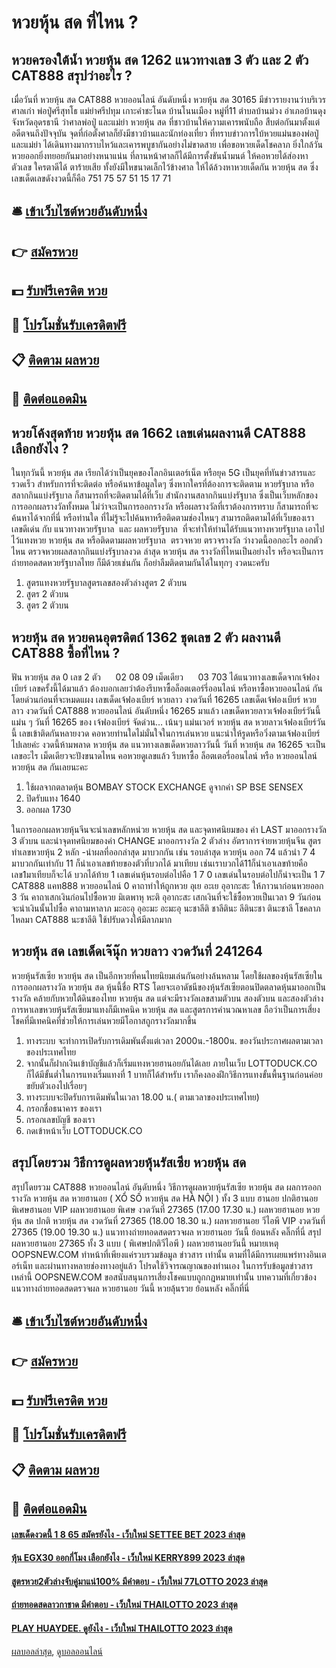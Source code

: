 # หวยหุ้น สด ที่ไหน ?
## หวยครองใต้น้ำ หวยหุ้น สด 1262 แนวทางเลข 3 ตัว และ 2 ตัว CAT888 สรุปว่าอะไร ?
เมื่อวันที่ หวยหุ้น สด CAT888 หวยออนไลน์ อันดับหนึ่ง หวยหุ้น สด 30165 มีข่าวรายงานว่าบริเวรศาลเก่า พ่อปู่ศรีสุทโธ แม่ย่าศรีปทุม เกาะคำชะโนด บ้านโนนเมือง หมู่ที่11 ตำบลบ้านม่วง อำเภอบ้านดุง จังหวัดอุดรธานี ว่าศาลพ่อปู่ และแม่ย่า หวยหุ้น สด ที่ชาวบ้านให้ความเคารพนับถือ สืบต่อกันมาตั้งแต่อดีตจนถึงปัจจุบัน
จุดที่ก่อตั้งศาลก็ยังมีชาวบ้านและนักท่องเที่ยว ที่ทราบข่าวการใบ้หวยแม่นของพ่อปู่ และแม่ย่า ได้เดินทางมากราบไหว้และเคารพบูชากันอย่างไม่ขาดสาย เพื่อขอหวยเด็ดโชคลาภ ยิ่งใกล้วันหวยออกยิ่งทยอยกันมาอย่างหนาแน่น
ที่ลานหน้าศาลก็ได้มีการตั้งขันน้ำมนต์ ให้คอหวยได้ส่องหาตัวเลข ใครตาดีได้ ตาร้ายเสีย ทั้งยังมีใหขนาดเล็กไว้ข้างศาล ให้ได้ล้วงหาหวยเด็ดกัน หวยหุ้น สด ซึ่งเลขเด็ดเลขดังงวดนี้ก็คือ 751 75 57 51 15 17 71

## 🛎 [เข้าเว็บไซต์หวยอันดับหนึ่ง](https://bit.ly/3BG5bNw)
## 👉 [สมัครหวย](https://bit.ly/3BG5bNw)
## 💵 [รับฟรีเครดิต หวย](https://bit.ly/3C3mvgS)
## 👑 [โปรโมชั่นรับเครดิตฟรี](https://bit.ly/3C3mvgS)
## 📋 [ติดตาม ผลหวย](https://bit.ly/3C3mvgS)
## 📱 [ติดต่อแอดมิน](https://bit.ly/3C3mvgS)

## หวยโค้งสุดท้าย หวยหุ้น สด 1662 เลขเด่นผลงานดี CAT888 เลือกยังไง ?
ในทุกวันนี้ หวยหุ้น สด เรียกได้ว่าเป็นยุคของโลกอินเตอร์เน็ต หรือยุค 5G เป็นยุคที่ทันข่าวสารและรวดเร็ว สำหรับการที่จะติดต่อ หรือค้นหาข้อมูลใดๆ ซึ่งหากใครที่ต้องการจะติดตาม หวยรัฐบาล หรือ สลากกินแบ่งรัฐบาล ก็สามารถที่จะติดตามได้ที่เว็บ สำนักงานสลากกินแบ่งรัฐบาล ซึ่งเป็นเว็บหลักของการออกผลรางวัลทั้งหมด ไม่ว่าจะเป็นการออกรางวัล หรือผลรางวัลที่เราต้องการทราบ ก็สามารถที่จะค้นหาได้จากที่นี่ หรือท่านใด ที่ไม่รู้จะไปค้นหาหรือติดตามช่องไหนๆ สามารถติดตามได้ที่เว็บของเรา เลขดีเด่น กับ แนวทางหวยรัฐบาล  และ ผลหวยรัฐบาล  ที่จะทำให้ท่านได้รับแนวทางหวยรัฐบาล เอาไปไว้แทงหวย หวยหุ้น สด หรือติดตามผลหวยรัฐบาล  ตรวจหวย ตรวจรางวัล ว่างวดนี้ออกอะไร ออกตัวไหน ตรวจหวยผลสลากกินแบ่งรัฐบาลงวด ล่าสุด หวยหุ้น สด รางวัลที่ไหนเป็นอย่างไร หรือจะเป็นการถ่ายทอดสดหวยรัฐบาลไทย ก็มีด้วยเช่นกัน ก็อย่าลืมติดตามกันได้ในทุกๆ งวดนะครับ
1. สูตรแทงหวยรัฐบาลสูตรเลขสองตัวล่างสูตร 2 ตัวบน
2. สูตร 2 ตัวบน
3. สูตร 2 ตัวบน

## หวยหุ้น สด หวยคนอุตรดิตถ์ 1362 ชุดเลข 2 ตัว ผลงานดี CAT888 ซื้อที่ไหน ?
ฟัน หวยหุ้น สด 0
เลข 2 ตัว      02 08 09
เม็ดเดียว      03 703
ได้แนวทางเลขเด็ดจากเจ้ฟองเบียร์ เลขครั้งนี้ได้มาแล้ว ต้องบอกเลยว่าต้องรีบหาซื้อล็อตเตอร์รี่ออนไลน์ หรือหาซื้อหวยออนไลน์ กันโดยด่วนก่อนที่จะหมดแผง
เลขเด็ดเจ้ฟองเบียร์ หวยลาว งวดวันที่ 16265
เลขเด็ดเจ้ฟองเบียร์ หวยลาว งวดวันที่ CAT888 หวยออนไลน์ อันดับหนึ่ง 16265
มาแล้ว เลขเด็ดหวยลาวเจ้ฟองเบียร์วันนี้ แม่น ๆ วันที่ 16265 ของ เจ้ฟองเบียร์ จัดด่วน… เน้นๆ แม่นเวอร์ หวยหุ้น สด หวยลาวเจ้ฟองเบียร์วันนี้ เลขเข้าติดกันหลายงวด คอหวยท่านใดไม่มั่นใจในการเล่นหวย แนะนำให้รูดหรือวิ่งตามเจ้ฟองเบียร์ไปเลยค่ะ งวดนี้ห้ามพลาด หวยหุ้น สด แนวทางเลขเด็ดหวยลาววันนี้ วันที่ หวยหุ้น สด 16265 จะเป็นเลขอะไร เม็ดเดียวจะปังขนาดไหน คอหวยดูเลขแล้ว รีบหาซื้อ ล็อตเตอรี่ออนไลน์ หรือ หวยออนไลน์ หวยหุ้น สด กันเลยนะคะ
1. ใช้ผลจากตลาดหุ้น BOMBAY STOCK EXCHANGE ดูจากค่า SP BSE SENSEX
2. ปิดรับแทง 1640
3. ออกผล 1730

ในการออกผลหวยหุ้นจีนจะนำเลขหลักหน่วย หวยหุ้น สด และจุดทศนิยมของ ค่า LAST มาออกรางวัล 3 ตัวบน และนำจุดทศนิยมของค่า CHANGE มาออกรางวัล 2 ตัวล่าง
อัตราการจ่ายหวยหุ้นจีน
สูตรทำเลขหวยหุ้น 2 หลัก
-นำผลที่ออกล่าสุด มาบวกกัน เช่น รอบล่าสุด หวยหุ้น ออก 74 แล้วนำ 7 4 มาบวกกันเท่ากับ 11 ก็นำเอาเลขท้ายของตัวที่บวกได้ มาเทียบ เช่นเราบวกได้11ก็นำเอาเลขท้ายคือเลข1มาเทียบก็จะได้ บวกได้ท้าย 1 เลขเด่นหุ้นรอบต่อไปคือ 1 7 0 เลขเด่นในรอบต่อไปก็น่าจะเป็น 1 7 CAT888 แคท888 หวยออนไลน์ 0
คาถาทำให้ถูกหวย
อุเย อะเย อุอากะสะ ให้ภาวนาก่อนหวยออก 3 วัน
คาถาเสกเงินก่อนไปซื้อหวย
มิเตพาหุ หะติ อุอากะสะ เสกเงินที่จะใช้ซื้อหวยเป็นเวลา 9 วันก่อนจะนำเงินนั้นไปซื้อ
คาถามหาลาภ
มะอะอุ อุอะมะ อะมะอุ นะชาลีติ ชาลีตินะ ลีตินะชา ตินะชาลี โชคลาภไหลมา CAT888 นะชาลีติ ใช้ปรับดวงให้มีลาภมาก

## หวยหุ้น สด เลขเด็ดเจ๊นุ๊ก หวยลาว งวดวันที่ 241264
หวยหุ้นรัสเซีย หวยหุ้น สด เป็นอีกหวยที่คนไทยนิยมเล่นกันอย่างล้นหลาม โดยใช้ผลของหุ้นรัสเซียในการออกผลรางวัล หวยหุ้น สด หุ้นนี้ชื่อ RTS โดยจะเอาดัชนีของหุ้นรัสเซียตอนปิดตลาดหุ้นมาออกเป็นรางวัล คล้ายกับหวยใต้ดินของไทย หวยหุ้น สด แต่จะมีรางวัลเลขสามตัวบน สองตัวบน และสองตัวล่าง การหาเลขหวยหุ้นรัสเซียมาแทงก็มีเทคนิค หวยหุ้น สด และสูตรการคำนวณหาเลข ถือว่าเป็นการเสี่ยงโชคที่มีเทคนิคที่ช่วยให้การเล่นหวยมีโอกาสถูกรางวัลมากขึ้น
1. ทางระบบ จะทำการเปิดรับการเดิมพันตั้งแต่เวลา 2000น.-1800น. ของวันประกาศผลตามเวลาของประเทศไทย
2. จากนั้นก็ฝากเงินเข้าบัญชีแล้วก็เริ่มแทงหวยฮานอยกันได้เลย ภายในเว็บ LOTTODUCK.CO ก็ได้มีขั้นต่ำในการแทงเริ่มแทงที่ 1 บาทก็ได้สำหรับ เราก็คงลองฝึกวิธีการแทงขั้นพื้นฐานก่อนค่อยขยับตัวเองไปเรื่อยๆ
3. ทางระบบจะปิดรับการเดิมพันในเวลา 18.00 น.( ตามเวลาของประเทศไทย)
4. กรอกชื่อธนาคาร ของเรา
5. กรอกเลขบัญชี ของเรา
6. กดเข้าหน้าเว็บ LOTTODUCK.CO

## สรุปโดยรวม วิธีการดูผลหวยหุ้นรัสเซีย หวยหุ้น สด
สรุปโดยรวม CAT888 หวยออนไลน์ อันดับหนึ่ง วิธีการดูผลหวยหุ้นรัสเซีย หวยหุ้น สด ผลการออกรางวัล หวยหุ้น สด หวยฮานอย ( XỔ SỐ หวยหุ้น สด HÀ NỘI ) ทั้ง 3 แบบ ฮานอย ปกติฮานอย พิเศษฮานอย VIP
ผลหวยฮานอย พิเศษ งวดวันที่ 27365 (17.00 17.30 น.)
ผลหวยฮานอย หวยหุ้น สด ปกติ หวยหุ้น สด งวดวันที่ 27365 (18.00 18.30 น.)
ผลหวยฮานอย วีไอพี VIP งวดวันที่ 27365 (19.00 19.30 น.)
 แนวทางถ่ายทอดสดตรวจผล หวยฮานอย วันนี้ ย้อนหลัง คลิ๊กที่นี่ 
สรุป ผลหวยฮานอย 27365 ทั้ง 3 แบบ ( พิเศษปกติวีไอพี ) ผลหวยฮานอยวันนี้
หมายเหตุ OOPSNEW.COM ทำหน้าที่เพียงแค่รวบรวมข้อมูล ข่าวสาร เท่านั้น ตามที่ได้มีการเผยแพร่ทางอินเตอร์เน็ท และผ่านทางหลายช่องทางอยู่แล้ว โปรดใช้วิจารณญาณของท่านเอง ในการรับข้อมูลข่าวสารเหล่านี้ OOPSNEW.COM ขอสนับสนุนการเสี่ยงโชคแบบถูกกฎหมายเท่านั้น
บทความที่เกี่ยวข้อง
แนวทางถ่ายทอดสดตรวจผล หวยฮานอย วันนี้ หวยลุ้นรวย ย้อนหลัง คลิ๊กที่นี่

## 🛎 [เข้าเว็บไซต์หวยอันดับหนึ่ง](https://bit.ly/3BG5bNw)
## 👉 [สมัครหวย](https://bit.ly/3BG5bNw)
## 💵 [รับฟรีเครดิต หวย](https://bit.ly/3C3mvgS)
## 👑 [โปรโมชั่นรับเครดิตฟรี](https://bit.ly/3C3mvgS)
## 📋 [ติดตาม ผลหวย](https://bit.ly/3C3mvgS)
## 📱 [ติดต่อแอดมิน](https://bit.ly/3C3mvgS)

#### [เลขเด็ดงวดนี้ 1 8 65 สมัครยังไง - เว็บใหม่ SETTEE BET 2023 ล่าสุด](https://atom.io/themes/เลขเด็ดงวดนี้%201%208%2065%20สมัครยังไง%20-%20เว็บใหม่%20settee%20bet%202023%20ล่าสุด)
#### [หุ้น EGX30 ออกกี่โมง เลือกยังไง - เว็บใหม่ KERRY899 2023 ล่าสุด](https://atom.io/themes/หุ้น%20egx30%20ออกกี่โมง%20เลือกยังไง%20-%20เว็บใหม่%20kerry899%202023%20ล่าสุด)
#### [สูตรหวย2ตัวล่างจับคู่มาแน่100% มีคำตอบ - เว็บใหม่ 77LOTTO 2023 ล่าสุด](https://atom.io/themes/สูตรหวย2ตัวล่างจับคู่มาแน่100%20มีคำตอบ%20-%20เว็บใหม่%2077lotto%202023%20ล่าสุด)
#### [ถ่ายทอดสดลาวกาชาด มีคำตอบ - เว็บใหม่ THAILOTTO 2023 ล่าสุด](https://atom.io/themes/ถ่ายทอดสดลาวกาชาด%20มีคำตอบ%20-%20เว็บใหม่%20thailotto%202023%20ล่าสุด)
#### [PLAY HUAYDEE. ดูยังไง - เว็บใหม่ THAILOTTO 2023 ล่าสุด](https://atom.io/themes/play%20huaydee.%20ดูยังไง%20-%20เว็บใหม่%20thailotto%202023%20ล่าสุด)

[ผลบอลล่าสุด](https://siamsport.tv "ผลบอลล่าสุด"), [ดูบอลออนไลน์](https://siamsport.tv/ดูบอลสด "ดูบอลออนไลน์")